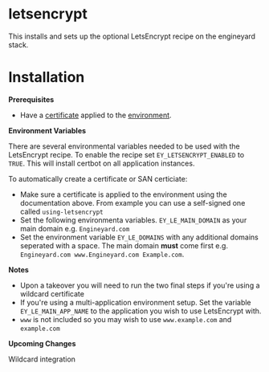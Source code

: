 **letsencrypt**
==========

This installs and sets up the optional LetsEncrypt recipe on the engineyard stack. 


**Installation**
=========

**Prerequisites**

* Have a [certificate](https://support.cloud.engineyard.com/hc/en-us/articles/205407488-Obtain-and-Install-SSL-Certificates-for-Applications#topic8) applied to the [environment](https://support.cloud.engineyard.com/hc/en-us/articles/205407488-Obtain-and-Install-SSL-Certificates-for-Applications#topic12). 


**Environment Variables**

There are several environmental variables needed to be used with the LetsEncrypt recipe. To enable the recipe set `EY_LETSENCRYPT_ENABLED` to `TRUE`. This will install certbot on all application instances.

To automatically create a certificate or SAN certiciate:

* Make sure a certificate is applied to the environment using the documentation above. From example you can use a self-signed one called `using-letsencrypt`
* Set the following environmenta variables. `EY_LE_MAIN_DOMAIN` as your main domain e.g. `Engineyard.com` 
* Set the environment variable `EY_LE_DOMAINS` with any additional domains seperated with a space. The main domain **must** come first e.g. `Engineyard.com www.Engineyard.com Example.com`. 




**Notes**

* Upon a takeover you will need to run the two final steps if you're using a wildcard certificate
* If you're using a multi-application environment setup. Set the variable `EY_LE_MAIN_APP_NAME` to the application you wish to use LetsEncrypt with.
* `www` is not included so you may wish to use `www.example.com` and `example.com`


**Upcoming Changes**

Wildcard integration
